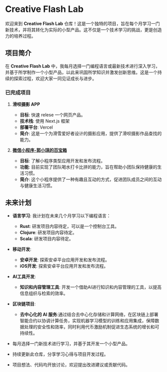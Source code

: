 # Creative Flash Lab

欢迎来到 **Creative Flash Lab** 仓库！这是一个独特的项目，旨在每个月学习一门新技术，并将其转化为实际的小型产品。这不仅是一个技术学习的挑战，更是创造力的培养过程。

## 项目简介

在 **Creative Flash Lab** 中，我每月选择一门编程语言或最新技术进行深入学习，并基于所学制作一个小型产品，以此来巩固所学知识并激发创新思维。这是一个持续的探索过程，欢迎大家一同见证成长与进步。

### 已完成项目

1. **滑呗摄影 APP**
   - **目标**: 快速 relese 一个网页产品。
   - **技术栈**: 使用 Next.js 框架
   - **部署平台**: Vercel
   - **简介**: 这是一个为滑雪爱好者设计的摄影应用，提供了滑呗摄影作品查找的能力。

2. **[微信小程序-郭小琪的百宝箱](https://github.com/zaraguo/duck)**
   - **目标**: 了解小程序类型应用开发和发布流程。
   - **功能**: 目前实现了团队喝水打卡比拼的能力，旨在帮助小团队保持健康的生活习惯。
   - **简介**: 这个小程序提供了一种有趣且互动的方式，促进团队成员之间的互动与健康生活习惯。

## 未来计划

- **语言学习**: 我计划在未来几个月学习以下编程语言：
  - **Rust**: 研发项目内容待定，可以是一个控制台工具。
  - **Clojure**: 研发项目内容待定。 
  - **Scala**: 研发项目内容待定。

- **移动开发**:
  - **安卓开发**: 探索安卓平台应用开发和发布流程。
  - **iOS开发**: 探索安卓平台应用开发和发布流程。

- **AI工具开发**:
  - **知识和内容管理工具**: 开发一个借助AI进行知识和内容管理的工具，以提高信息组织与检索的效率。

- **区块链项目**:
  - **去中心化的 AI 服务**:通过结合去中心化存储和计算网络，在区块链上部署智能合约以协调计算任务，实现机器学习模型的训练和应用集成，保障数据处理的安全性和效率，同时利用代币激励机制促进生态系统的增长和可持续性。

- 每月选择一门新技术进行学习，并基于其开发一个小型产品。
- 持续更新此仓库，分享学习心得与项目开发过程。
- 项目想法、代码均开放讨论，欢迎提出改进建议或贡献代码。
